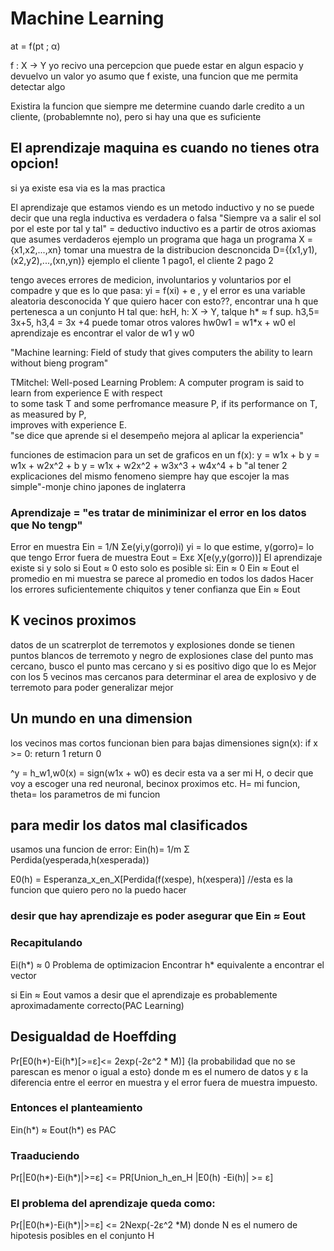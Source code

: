 # Machine Learning
at = f(pt ; α)

f : X -> Y yo recivo una percepcion que puede estar en algun espacio y devuelvo un valor
yo asumo que f existe, una funcion que me permita detectar algo

Existira la funcion que siempre me determine cuando darle credito a un cliente, (probablemnte no), pero si hay una que es suficiente

## El aprendizaje maquina es cuando no tienes otra opcion!
si ya existe esa via es la mas practica

El aprendizaje que estamos viendo es un metodo inductivo y no se puede decir que una regla inductiva es verdadera o falsa
"Siempre va a salir el sol por el este por tal y tal" = deductivo
inductivo es a partir de otros axiomas que asumes verdaderos 
 ejemplo un programa que haga un programa
 X = {x1,x2,...,xn}
 tomar una muestra de la distribucion descnoncida
 D={(x1,y1),(x2,y2),...,(xn,yn)} ejemplo el cliente 1 pago1, el cliente 2 pago 2

 tengo aveces errores de medicion, involuntarios y voluntarios por el compadre
 y que es lo que pasa:
  yi = f(xi) + e , y el error es una variable aleatoria desconocida
  Y que quiero hacer con esto??, encontrar una h que pertenesca a un conjunto H tal que:
  hεH, h: X -> Y, talque h* ≈ f
  sup. h3,5= 3x+5, h3,4 = 3x +4 puede tomar otros valores
  hw0w1 = w1*x + w0
  el aprendizaje es encontrar el valor de w1 y w0

  "Machine learning: Field of study that gives computers the ability to learn without bieng program"

  TMitchel:
    Well-posed Learning Problem: A computer program is said to learn from experience E with respect  
    to some task T and some perfromance measure P, if its performance on T, as measured by P,  
    improves with experience E.  
    "se dice que aprende si el desempeño mejora al aplicar la experiencia"

funciones de estimacion para un set de graficos en un f(x):
  y = w1x + b
  y = w1x + w2x^2 + b
  y = w1x + w2x^2 + w3x^3 + w4x^4 + b
  "al tener 2 explicaciones del mismo fenomeno siempre hay que escojer la mas simple"-monje chino japones de inglaterra
### Aprendizaje = "es tratar de miniminizar el error en los datos que No tengp"

Error en muestra Ein = 1/N Σe(yi,y(gorro)i) yi = lo que estime, y(gorro)= lo que tengo
Error fuera de muestra Eout = Exε X[e(y,y(gorro))]
El aprendizaje existe si y solo si Eout ≈ 0
esto solo es posible si:
   Ein ≈ 0
   Ein ≈ Eout el promedio en mi muestra se parece al promedio en todos los dados
   Hacer los errores suficientemente chiquitos y tener confianza que Ein ≈ Eout

## K vecinos proximos
datos de un scatrerplot de terremotos y explosiones donde se tienen puntos blancos de terremoto y negro de explosiones
clase del punto mas cercano, busco el punto mas cercano y si es positivo digo que lo es
Mejor con los 5 vecinos mas cercanos para determinar el area de explosivo y de terremoto para poder generalizar mejor


 ## Un mundo en una dimension
 los vecinos mas cortos funcionan bien para bajas dimensiones
  sign(x):
     if x >= 0:
      return 1
     return 0
  
 ^y = h_w1,w0(x) = sign(w1x + w0)
es decir esta va a ser mi H, o decir que voy a escoger una red neuronal, becinox proximos etc.
H= mi funcion, theta= los parametros de mi funcion

## para medir los datos mal clasificados
usamos una funcion de error:
   Ein(h)= 1/m Σ Perdida(yesperada,h(xesperada))

E0(h) = Esperanza_x_en_X[Perdida(f(xespe), h(xespera)] //esta es la funcion que quiero pero no la puedo hacer

### desir que hay aprendizaje es poder asegurar que Ein ≈ Eout

### Recapitulando
Ei(h*) ≈ 0
Problema de optimizacion
Encontrar h* equivalente a encontrar el vector

si Ein ≈ Eout vamos a desir que el aprendizaje es probablemente aproximadamente correcto(PAC Learning)

## Desigualdad de Hoeffding
Pr[E0(h*)-Ei(h*)[>=ε]<= 2exp(-2ε^2 * M)]
{la probabilidad que no se parescan es menor o igual a esto}
donde m es el numero de datos y ε la diferencia entre el eerror en  muestra y el error fuera de muestra impuesto.

### Entonces el planteamiento
Ein(h*) ≈ Eout(h*) es PAC

### Traaduciendo
Pr[|E0(h*)-Ei(h*)|>=ε] <= PR[Union_h_en_H |E0(h) -Ei(h)| >= ε]

### El problema del aprendizaje queda como:
Pr[|E0(h*)-Ei(h*)|>=ε] <= 2Nexp(-2ε^2 *M)
donde N es el numero de hipotesis posibles en el conjunto H
